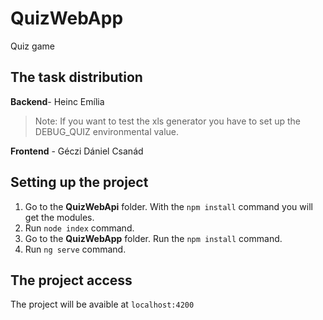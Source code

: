# QuizWebApp
Quiz game
## The task distribution
**Backend**- Heinc Emília
>Note: If you want to test the xls generator you have to set up the DEBUG_QUIZ environmental value.


**Frontend** - Géczi Dániel Csanád

## Setting up the project

1. Go to the **QuizWebApi** folder. With the  ``` npm install ``` command you will get the modules.
2. Run ``` node index ``` command.
3. Go to the **QuizWebApp** folder. Run the  ``` npm install ``` command.
4. Run ``` ng serve ``` command.

## The project access
The project will be avaible at ``` localhost:4200 ```
